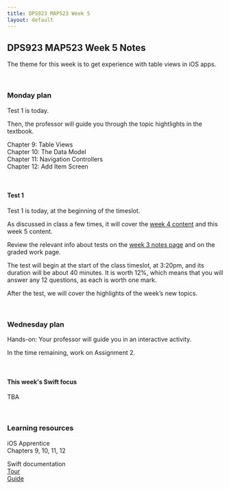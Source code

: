 ```yaml
---
title: DPS923 MAP523 Week 5
layout: default
---
```


## DPS923 MAP523 Week 5 Notes

The theme for this week is to get experience with table views in iOS apps. 

<br>

### Monday plan

Test 1 is today. 

Then, the professor will guide you through the topic hightlights in the textbook. 

Chapter 9: Table Views  
Chapter 10: The Data Model  
Chapter 11: Navigation Controllers  
Chapter 12: Add Item Screen  

<br>

#### Test 1

Test 1 is today, at the beginning of the timeslot.

As discussed in class a few times, it will cover the [week 4 content](week04) and this week 5 content.

Review the relevant info about tests on the [week 3 notes page](week03#practice-test) and on the graded work page.

The test will begin at the start of the class timeslot, at 3:20pm, and its duration will be about 40 minutes. It is worth 12%, which means that you will answer any 12 questions, as each is worth one mark.

After the test, we will cover the highlights of the week’s new topics.

<br>

### Wednesday plan

Hands-on: Your professor will guide you in an interactive activity.

In the time remaining, work on Assignment 2.

<br>

#### This week's Swift focus

TBA

<br>

### Learning resources

iOS Apprentice  
Chapters 9, 10, 11, 12

Swift documentation  
[Tour](https://docs.swift.org/swift-book/GuidedTour/GuidedTour.html)  
[Guide](https://docs.swift.org/swift-book/LanguageGuide/TheBasics.html)

<br>
